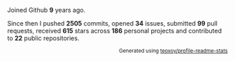 Joined Github **9** years ago.

Since then I pushed **2505** commits, opened **34** issues, submitted **99** pull requests, received **615** stars across **186** personal projects and contributed to **22** public repositories.

<p align="right"><sub>Generated using <a href="https://github.com/marketplace/actions/profile-readme-stats">teoxoy/profile-readme-stats</a></sub></p>
